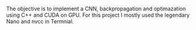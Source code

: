 The objective is to implement a CNN, backpropagation and optimazation using C++ and CUDA on GPU.
For this project I mostly used the legendary Nano and nvcc in Termnial.
